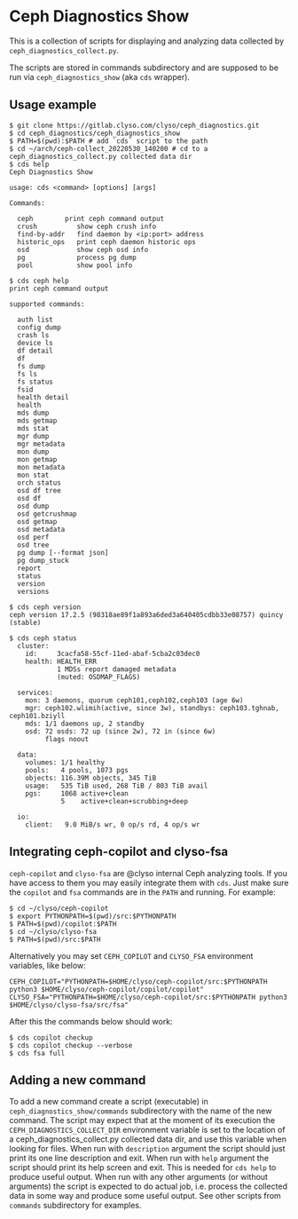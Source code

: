 # Ceph Diagnostics Show

This is a collection of scripts for displaying and analyzing data
collected by `ceph_diagnostics_collect.py`.

The scripts are stored in commands subdirectory and are supposed to be
run via `ceph_diagnostics_show` (aka `cds` wrapper).

## Usage example

```
$ git clone https://gitlab.clyso.com/clyso/ceph_diagnostics.git
$ cd ceph_diagnostics/ceph_diagnostics_show
$ PATH=$(pwd):$PATH # add `cds` script to the path
$ cd ~/arch/ceph-collect_20220530_140200 # cd to a ceph_diagnostics_collect.py collected data dir
$ cds help
Ceph Diagnostics Show

usage: cds <command> [options] [args]

Commands:

  ceph        print ceph command output
  crush          show ceph crush info
  find-by-addr   find daemon by <ip:port> address
  historic_ops   print ceph daemon historic ops
  osd            show ceph osd info
  pg             process pg dump
  pool           show pool info

$ cds ceph help
print ceph command output

supported commands:

  auth list
  config dump
  crash ls
  device ls
  df detail
  df
  fs dump
  fs ls
  fs status
  fsid
  health detail
  health
  mds dump
  mds getmap
  mds stat
  mgr dump
  mgr metadata
  mon dump
  mon getmap
  mon metadata
  mon stat
  orch status
  osd df tree
  osd df
  osd dump
  osd getcrushmap
  osd getmap
  osd metadata
  osd perf
  osd tree
  pg dump [--format json]
  pg dump_stuck
  report
  status
  version
  versions

$ cds ceph version
ceph version 17.2.5 (98318ae89f1a893a6ded3a640405cdbb33e08757) quincy (stable)

$ cds ceph status 
  cluster:
    id:     3cacfa58-55cf-11ed-abaf-5cba2c03dec0
    health: HEALTH_ERR
            1 MDSs report damaged metadata
            (muted: OSDMAP_FLAGS)
 
  services:
    mon: 3 daemons, quorum ceph101,ceph102,ceph103 (age 6w)
    mgr: ceph102.wlimih(active, since 3w), standbys: ceph103.tghnab, ceph101.bziyll
    mds: 1/1 daemons up, 2 standby
    osd: 72 osds: 72 up (since 2w), 72 in (since 6w)
         flags noout
 
  data:
    volumes: 1/1 healthy
    pools:   4 pools, 1073 pgs
    objects: 116.39M objects, 345 TiB
    usage:   535 TiB used, 268 TiB / 803 TiB avail
    pgs:     1068 active+clean
             5    active+clean+scrubbing+deep
 
  io:
    client:   9.0 MiB/s wr, 0 op/s rd, 4 op/s wr
``` 

## Integrating ceph-copilot and clyso-fsa

`ceph-copilot` and `clyso-fsa` are @clyso internal Ceph analyzing tools.
If you have access to them you may easily integrate them with `cds`. Just
make sure the `copilot` and `fsa` commands are in the `PATH` and running.
For example:

```
$ cd ~/clyso/ceph-copilot
$ export PYTHONPATH=$(pwd)/src:$PYTHONPATH
$ PATH=$(pwd)/copilot:$PATH
$ cd ~/clyso/clyso-fsa
$ PATH=$(pwd)/src:$PATH
```

Alternatively you may set `CEPH_COPILOT` and `CLYSO_FSA` environment variables,
like below:

```
CEPH_COPILOT="PYTHONPATH=$HOME/clyso/ceph-copilot/src:$PYTHONPATH python3 $HOME/clyso/ceph-copilot/copilot/copilot"
CLYSO_FSA="PYTHONPATH=$HOME/clyso/ceph-copilot/src:$PYTHONPATH python3 $HOME/clyso/clyso-fsa/src/fsa"
```

After this the commands below should work:

```
$ cds copilot checkup
$ cds copilot checkup --verbose
$ cds fsa full
```

## Adding a new command

To add a new command create a script (executable) in
`ceph_diagnostics_show/commands` subdirectory with the name of the new
command. The script may expect that at the moment of its execution the
`CEPH_DIAGNOSTICS_COLLECT_DIR` environment variable is set to the
location of a ceph_diagnostics_collect.py collected data dir, and use
this variable when looking for files. When run with `description`
argument the script should just print its one line description and
exit. When run with `help` argument the script should print its help
screen and exit. This is needed for `cds help` to produce useful
output. When run with any other arguments (or without arguments) the
script is expected to do actual job, i.e. process the collected data
in some way and produce some useful output. See other scripts from
`commands` subdirectory for examples.